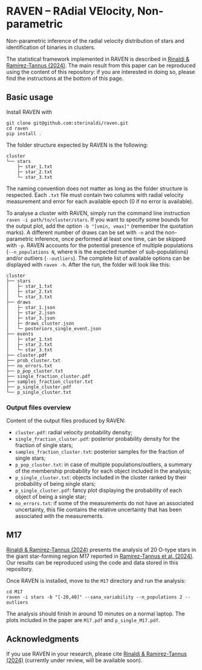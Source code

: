 # RAVEN – RAdial VElocity, Non-parametric
Non-parametric inference of the radial velocity distribution of stars and identification of binaries in clusters. 

The statistical framework implemented in RAVEN is described in [Rinaldi & Ramírez-Tannus (2024)](https://uncyclopedia.com/wiki/Frankly_Disappointing_Telescope). The main result from this paper can be reproduced using the content of this repository: if you are interested in doing so, please find the instructions at the bottom of this page.

## Basic usage
Install RAVEN with 
```
git clone git@github.com:sterinaldi/raven.git
cd raven
pip install .
```

The folder structure expected by RAVEN is the following:

```
cluster
└── stars
    ├─ star_1.txt
    ├─ star_2.txt
    └─ star_3.txt
```

The naming convention does not matter as long as the folder structure is respected. Each `.txt` file must contain two columns with radial velocity measurement and error for each available epoch (0 if no error is available).

To analyse a cluster with RAVEN, simply run the command line instruction `raven -i path/to/cluster/stars`. If you want to specify some bounds for the output plot, add the option `-b "[vmin, vmax]"` (remember the quotation marks). A different number of draws can be set with `-n` and the non-parametric inference, once performed at least one time, can be skipped with `-p`. RAVEN accounts for the potential presence of multiple populations (`--n_populations N`, where `N` is the expected number of sub-populations) and/or outliers (`--outliers`). The complete list of available options can be displayed with `raven -h`. After the run, the folder will look like this:

```
cluster
├── stars
│   ├─ star_1.txt
│   ├─ star_2.txt
│   └─ star_3.txt
├── draws
│   ├─ star_1.json
│   ├─ star_2.json
│   ├─ star_3.json
│   ├─ draws_cluster.json
│   └─ posteriors_single_event.json
├── events
│   ├─ star_1.txt
│   ├─ star_2.txt
│   └─ star_3.txt
├── cluster.pdf
├── prob_cluster.txt
├── no_errors.txt
├── p_pop_cluster.txt
├── single_fraction_cluster.pdf
├── samples_fraction_cluster.txt
├── p_single_cluster.pdf
└── p_single_cluster.txt
```

### Output files overview
Content of the output files produced by RAVEN:

* `cluster.pdf`: radial velocity probability density;
* `single_fraction_cluster.pdf`: posterior probability density for the fraction of single stars;
* `samples_fraction_cluster.txt`: posterior samples for the fraction of single stars;
* `p_pop_cluster.txt`: in case of multiple populations/outliers, a summary of the membership probability for each object included in the analysis; 
* `p_single_cluster.txt`: objects included in the cluster ranked by their probability of being single stars;
* `p_single_cluster.pdf`: fancy plot displaying the probability of each object of being a single star;
* `no_errors.txt`: if some of the measurements do not have an associated uncertainty, this file contains the relative uncertainty that has been associated with the measurements.

## M17
[Rinaldi & Ramírez-Tannus (2024)](https://uncyclopedia.com/wiki/Frankly_Disappointing_Telescope) presents the analysis of 20 O-type stars in the giant star-forming region M17 reported in  [Ramírez-Tannus et al. (2024)](https://www.aanda.org/articles/aa/full_html/2024/10/aa50256-24/aa50256-24.html). Our results can be reproduced using the code and data stored in this repository.

Once RAVEN is installed, move to the `M17` directory and run the analysis:
```
cd M17
raven -i stars -b "[-20,40]" --sana_variability --n_populations 2 --outliers
```
The analysis should finish in around 10 minutes on a normal laptop. The plots included in the paper are `M17.pdf` and `p_single_M17.pdf`.

## Acknowledgments
If you use RAVEN in your research, please cite [Rinaldi & Ramírez-Tannus (2024)](https://uncyclopedia.com/wiki/Frankly_Disappointing_Telescope) (currently under review, will be available soon).
